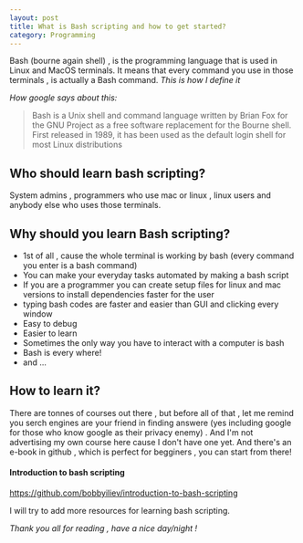 ```yaml
---
layout: post
title: What is Bash scripting and how to get started?
category: Programming
---
```


Bash (bourne again shell) , is the programming language that is used in Linux and MacOS terminals. It means that every command you use in those terminals , is actually
a Bash command. *This is how I define it*

*How google says about this:*
> Bash is a Unix shell and command language written by Brian Fox for the GNU Project as a free software replacement for the Bourne shell. First released in 1989,
>  it has been used as the default login shell for most Linux distributions

## Who should learn bash scripting?
System admins , programmers who use mac or linux , linux users and anybody else who uses those terminals.

## Why should you learn Bash scripting?
- 1st of all , cause the whole terminal is working by bash (every command you enter is a bash command)
- You can make your everyday tasks automated by making a bash script
- If you are a programmer you can create setup files for linux and mac versions to install dependencies faster for the user
- typing bash codes are faster and easier than GUI and clicking every window
- Easy to debug
- Easier to learn
- Sometimes the only way you have to interact with a computer is bash
- Bash is every where!
- and ...

## How to learn it?
There are tonnes of courses out there , but before all of that , let me remind you serch engines are your friend in finding answere 
(yes including google for those who know google as their privacy enemy) . And I'm not advertising my own course here cause I don't have one yet. And there's an e-book 
in github , which is perfect for begginers , you can start from there!

#### Introduction to bash scripting
https://github.com/bobbyiliev/introduction-to-bash-scripting

I will try to add more resources for learning bash scripting.

*Thank you all for reading , have a nice day/night !*
